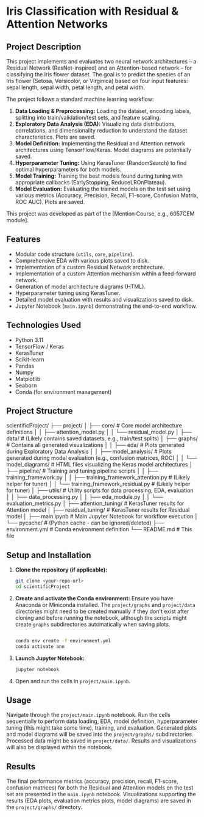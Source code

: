 # Iris Classification with Residual & Attention Networks

## Project Description

This project implements and evaluates two neural network architectures – a Residual Network (ResNet-inspired) and an Attention-based network – for classifying the Iris flower dataset. The goal is to predict the species of an Iris flower (Setosa, Versicolor, or Virginica) based on four input features: sepal length, sepal width, petal length, and petal width.

The project follows a standard machine learning workflow:
1.  **Data Loading & Preprocessing:** Loading the dataset, encoding labels, splitting into train/validation/test sets, and feature scaling.
2.  **Exploratory Data Analysis (EDA):** Visualizing data distributions, correlations, and dimensionality reduction to understand the dataset characteristics. Plots are saved.
3.  **Model Definition:** Implementing the Residual and Attention network architectures using TensorFlow/Keras. Model diagrams are potentially saved.
4.  **Hyperparameter Tuning:** Using KerasTuner (RandomSearch) to find optimal hyperparameters for both models.
5.  **Model Training:** Training the best models found during tuning with appropriate callbacks (EarlyStopping, ReduceLROnPlateau).
6.  **Model Evaluation:** Evaluating the trained models on the test set using various metrics (Accuracy, Precision, Recall, F1-score, Confusion Matrix, ROC AUC). Plots are saved.

This project was developed as part of the [Mention Course, e.g., 6057CEM module].

## Features

* Modular code structure (`utils`, `core`, `pipeline`).
* Comprehensive EDA with various plots saved to disk.
* Implementation of a custom Residual Network architecture.
* Implementation of a custom Attention mechanism within a feed-forward network.
* Generation of model architecture diagrams (HTML).
* Hyperparameter tuning using KerasTuner.
* Detailed model evaluation with results and visualizations saved to disk.
* Jupyter Notebook (`main.ipynb`) demonstrating the end-to-end workflow.

## Technologies Used

* Python 3.11
* TensorFlow / Keras
* KerasTuner
* Scikit-learn
* Pandas
* Numpy
* Matplotlib
* Seaborn
* Conda (for environment management)

## Project Structure
scientificProject/
├── project/
│   ├── core/                 # Core model architecture definitions
│   │   ├── attention_model.py
│   │   └── residual_model.py
│   ├── data/                 # (Likely contains saved datasets, e.g., train/test splits)
│   ├── graphs/               # Contains all generated visualizations
│   │   ├── eda/              # Plots generated during Exploratory Data Analysis
│   │   ├── model_analysis/   # Plots generated during model evaluation (e.g., confusion matrices, ROC)
│   │   └── model_diagrams/   # HTML files visualizing the Keras model architectures
│   ├── pipeline/             # Training and tuning pipeline scripts
│   │   ├── training_framework.py
│   │   ├── training_framework_attention.py # (Likely helper for tuner)
│   │   └── training_framework_residual.py  # (Likely helper for tuner)
│   ├── utils/                # Utility scripts for data processing, EDA, evaluation
│   │   ├── data_processing.py
│   │   ├── eda_module.py
│   │   └── evaluation_metrics.py
│   ├── attention_tuning/     # KerasTuner results for Attention model
│   ├── residual_tuning/      # KerasTuner results for Residual model
│   ├── main.ipynb            # Main Jupyter Notebook for workflow execution
│   └── pycache/          # (Python cache - can be ignored/deleted)
├── environment.yml           # Conda environment definition
└── README.md                 # This file

## Setup and Installation

1.  **Clone the repository (if applicable):**
    ```bash
    git clone <your-repo-url>
    cd scientificProject
    ```
2.  **Create and activate the Conda environment:**
    Ensure you have Anaconda or Miniconda installed. The `project/graphs` and `project/data` directories might need to be created manually if they don't exist after cloning and before running the notebook, although the scripts might create `graphs` subdirectories automatically when saving plots.
    ```bash

    conda env create -f environment.yml
    conda activate ann
    ```
3.  **Launch Jupyter Notebook:**
    ```bash
    jupyter notebook
    ```
4.  Open and run the cells in `project/main.ipynb`.

## Usage

Navigate through the `project/main.ipynb` notebook. Run the cells sequentially to perform data loading, EDA, model definition, hyperparameter tuning (this might take some time), training, and evaluation. Generated plots and model diagrams will be saved into the `project/graphs/` subdirectories. Processed data might be saved in `project/data/`. Results and visualizations will also be displayed within the notebook.

## Results

The final performance metrics (accuracy, precision, recall, F1-score, confusion matrices) for both the Residual and Attention models on the test set are presented in the `main.ipynb` notebook. Visualizations supporting the results (EDA plots, evaluation metrics plots, model diagrams) are saved in the `project/graphs/` directory.

